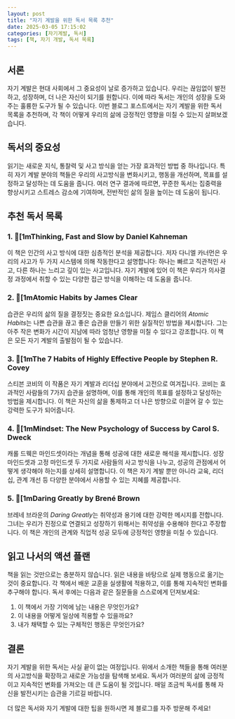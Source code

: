 ```yaml
---
layout: post
title: "자기 계발을 위한 독서 목록 추천"
date: 2025-03-05 17:15:02
categories: [자기계발, 독서]
tags: [책, 자기 개발, 독서 목록]
---
```


## 서론

자기 계발은 현대 사회에서 그 중요성이 날로 증가하고 있습니다. 우리는 끊임없이 발전하고, 성장하며, 더 나은 자신이 되기를 원합니다. 이에 따라 독서는 개인의 성장을 도와주는 훌륭한 도구가 될 수 있습니다. 이번 블로그 포스트에서는 자기 계발을 위한 독서 목록을 추천하며, 각 책이 어떻게 우리의 삶에 긍정적인 영향을 미칠 수 있는지 살펴보겠습니다.

## 독서의 중요성

읽기는 새로운 지식, 통찰력 및 사고 방식을 얻는 가장 효과적인 방법 중 하나입니다. 특히 자기 계발 분야의 책들은 우리의 사고방식을 변화시키고, 행동을 개선하며, 목표를 설정하고 달성하는 데 도움을 줍니다. 여러 연구 결과에 따르면, 꾸준한 독서는 집중력을 향상시키고 스트레스 감소에 기여하며, 전반적인 삶의 질을 높이는 데 도움이 됩니다.

## 추천 독서 목록

### 1. **[1mThinking, Fast and Slow by Daniel Kahneman**

이 책은 인간의 사고 방식에 대한 심층적인 분석을 제공합니다. 저자 다니엘 카너먼은 우리의 사고가 두 가지 시스템에 의해 작동한다고 설명합니다: 하나는 빠르고 직관적인 사고, 다른 하나는 느리고 깊이 있는 사고입니다. 자기 계발에 있어 이 책은 우리가 의사결정 과정에서 취할 수 있는 다양한 접근 방식을 이해하는 데 도움을 줍니다.

### 2. **[1mAtomic Habits by James Clear**

습관은 우리의 삶의 질을 결정짓는 중요한 요소입니다. 제임스 클리어의 *Atomic Habits*는 나쁜 습관을 끊고 좋은 습관을 만들기 위한 실질적인 방법을 제시합니다. 그는 아주 작은 변화가 시간이 지남에 따라 엄청난 영향을 미칠 수 있다고 강조합니다. 이 책은 모든 자기 계발의 출발점이 될 수 있습니다.

### 3. **[1mThe 7 Habits of Highly Effective People by Stephen R. Covey**

스티븐 코비의 이 작품은 자기 계발과 리더십 분야에서 고전으로 여겨집니다. 코비는 효과적인 사람들의 7가지 습관을 설명하며, 이를 통해 개인의 목표를 설정하고 달성하는 방법을 제시합니다. 이 책은 자신의 삶을 통제하고 더 나은 방향으로 이끌어 갈 수 있는 강력한 도구가 되어줍니다.

### 4. **[1mMindset: The New Psychology of Success by Carol S. Dweck**

캐롤 드웩은 마인드셋이라는 개념을 통해 성공에 대한 새로운 해석을 제시합니다. 성장 마인드셋과 고정 마인드셋 두 가지로 사람들의 사고 방식을 나누고, 성공의 관점에서 어떻게 생각해야 하는지를 상세히 설명합니다. 이 책은 자기 계발 뿐만 아니라 교육, 리더십, 관계 개선 등 다양한 분야에서 사용할 수 있는 지혜를 제공합니다.

### 5. **[1mDaring Greatly by Brené Brown**

브레네 브라운의 *Daring Greatly*는 취약성과 용기에 대한 강력한 메시지를 전합니다. 그녀는 우리가 진정으로 연결되고 성장하기 위해서는 취약성을 수용해야 한다고 주장합니다. 이 책은 개인의 관계와 직업적 성공 모두에 긍정적인 영향을 미칠 수 있습니다.

## 읽고 나서의 액션 플랜

책을 읽는 것만으로는 충분하지 않습니다. 읽은 내용을 바탕으로 실제 행동으로 옮기는 것이 중요합니다. 각 책에서 배운 교훈을 실생활에 적용하고, 이를 통해 지속적인 변화를 추구해야 합니다. 독서 후에는 다음과 같은 질문들을 스스로에게 던져보세요:

1. 이 책에서 가장 기억에 남는 내용은 무엇인가요?
2. 이 내용을 어떻게 일상에 적용할 수 있을까요?
3. 내가 채택할 수 있는 구체적인 행동은 무엇인가요?

## 결론

자기 계발을 위한 독서는 사실 끝이 없는 여정입니다. 위에서 소개한 책들을 통해 여러분의 사고방식을 확장하고 새로운 가능성을 탐색해 보세요. 독서가 여러분의 삶에 긍정적이고 지속적인 변화를 가져오는 데 큰 도움이 될 것입니다. 매일 조금씩 독서를 통해 자신을 발전시키는 습관을 기르길 바랍니다.

더 많은 독서와 자기 계발에 대한 팁을 원하시면 제 블로그를 자주 방문해 주세요!